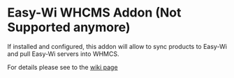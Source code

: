# Easy-Wi WHCMS Addon (Not Supported anymore)

If installed and configured, this addon will allow to sync products to Easy-Wi and pull Easy-Wi servers into WHMCS.

For details please see to the [wiki page](https://github.com/easy-wi/whmcs/wiki)
